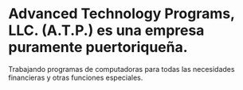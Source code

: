 # Advanced Technology Programs, LLC. (A.T.P.) es una empresa puramente puertoriqueña.
Trabajando programas de computadoras para todas las necesidades financieras y otras funciones especiales.

